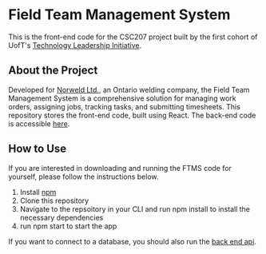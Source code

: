 # Field Team Management System

This is the front-end code for the CSC207 project built by the first cohort of UofT's [Technology Leadership Initiative](https://www.technologyleadershipinitiative.com/).

## About the Project

Developed for [Norweld Ltd.](http://www.norweld.com/), an Ontario welding company, the Field Team Management System is a comprehensive solution for managing work orders, assigning jobs, tracking tasks, and submitting timesheets. This repository stores the front-end code, built using React. The back-end code is accessible [here](https://github.com/CSC207-TLI-TBTEENS/ftms-tbteens-api).

## How to Use

If you are interested in downloading and running the FTMS code for yourself, please follow the instructions below.

1. Install [npm](https://www.npmjs.com/get-npm)
2. Clone this repository
3. Navigate to the repsoitory in your CLI and run npm install to install the necessary dependencies
4. run npm start to start the app

If you want to connect to a database, you should also run the [back end api](https://github.com/CSC207-TLI-TBTEENS/ftms-tbteens-api).
